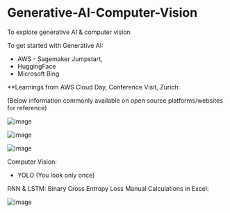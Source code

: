 # Generative-AI-Computer-Vision
To explore generative AI &amp; computer vision


To get started with Generative AI:
- AWS - Sagemaker Jumpstart,
- HuggingFace
- Microsoft Bing

**Learnings from AWS Cloud Day, Conference Visit, Zurich:

(Below information commonly available on open source platforms/websites for reference)


![image](https://github.com/vivekanandpkr/Generative-AI-Computer-Vision/assets/21027388/39c62994-9ac7-4158-83ce-c39f490bd87b)


![image](https://github.com/vivekanandpkr/Generative-AI-Computer-Vision/assets/21027388/300b0b49-58eb-45d8-9738-cdbd153a402d)

![image](https://github.com/vivekanandpkr/Generative-AI-Computer-Vision/assets/21027388/ad8856da-f2f8-4881-8cbc-4d8f039cf147)


Computer Vision: 
- YOLO (You look only once)


RNN & LSTM:
Binary Cross Entropy Loss Manual Calculations in Excel:

![image](https://github.com/vivekanandpkr/Generative-AI-Computer-Vision/assets/21027388/f97fd439-0f76-4c20-8675-983fb1fbeb32)









